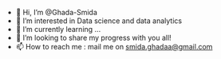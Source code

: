 - 👋 Hi, I’m @Ghada-Smida
- 👀 I’m interested in Data science and data analytics
- 🌱 I’m currently learning ...
- 💞️ I’m looking to share my progress with you all!
- 📫 How to reach me : mail me on smida.ghadaa@gmail.com

<!---
Ghada-Smida/Ghada-Smida is a ✨ special ✨ repository because its `README.md` (this file) appears on your GitHub profile.
You can click the Preview link to take a look at your changes.
--->
